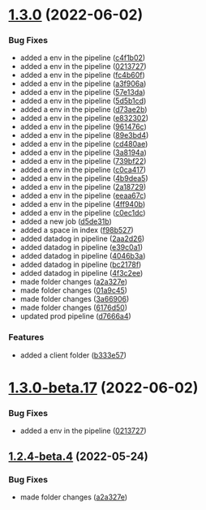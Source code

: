 # [1.3.0](https://github.com/prashant9428/auto-release-single-repo/compare/v1.2.4...v1.3.0) (2022-06-02)


### Bug Fixes

* added a env in the pipeline ([c4f1b02](https://github.com/prashant9428/auto-release-single-repo/commit/c4f1b02633822190c3729c40af827cc57de3e4e5))
* added a env in the pipeline ([0213727](https://github.com/prashant9428/auto-release-single-repo/commit/0213727aa3dc75c01ec85f0c0109cae941a4875e))
* added a env in the pipeline ([fc4b60f](https://github.com/prashant9428/auto-release-single-repo/commit/fc4b60f4a38cac061a5668e76a59c0973463bf70))
* added a env in the pipeline ([a3f906a](https://github.com/prashant9428/auto-release-single-repo/commit/a3f906ab5577ada69241ae26d197725c123be0a4))
* added a env in the pipeline ([57e13da](https://github.com/prashant9428/auto-release-single-repo/commit/57e13da88e6524413482bd990c3ba08eb262f52f))
* added a env in the pipeline ([5d5b1cd](https://github.com/prashant9428/auto-release-single-repo/commit/5d5b1cd903ed134431a3dc152dd09bfbcd791f03))
* added a env in the pipeline ([d73ae2b](https://github.com/prashant9428/auto-release-single-repo/commit/d73ae2b97e96e6103f0b2ff234db4acb10dad583))
* added a env in the pipeline ([e832302](https://github.com/prashant9428/auto-release-single-repo/commit/e832302ea92c1a7a793485977b6af23def02433a))
* added a env in the pipeline ([961476c](https://github.com/prashant9428/auto-release-single-repo/commit/961476c34b1134e372aa70a22226c4de3a7a0a5d))
* added a env in the pipeline ([89e3bd4](https://github.com/prashant9428/auto-release-single-repo/commit/89e3bd4af9ddb9afc62490712f0984512c71dc54))
* added a env in the pipeline ([cd480ae](https://github.com/prashant9428/auto-release-single-repo/commit/cd480ae3bc0398046a458aecc468fb550de4fcee))
* added a env in the pipeline ([3a8194a](https://github.com/prashant9428/auto-release-single-repo/commit/3a8194ab7c2f5806b1b2a3a0693689fea60f63f8))
* added a env in the pipeline ([739bf22](https://github.com/prashant9428/auto-release-single-repo/commit/739bf22d63428df5d292e5dfe4b9fcddd41bfd33))
* added a env in the pipeline ([c0ca417](https://github.com/prashant9428/auto-release-single-repo/commit/c0ca41742d643ef6ae41e090e5af49ea0a39bbf0))
* added a env in the pipeline ([4b9dea5](https://github.com/prashant9428/auto-release-single-repo/commit/4b9dea5755011b13338f8689e03d64101753840a))
* added a env in the pipeline ([2a18729](https://github.com/prashant9428/auto-release-single-repo/commit/2a187291ca6c0a72793e12f9470a47f8f6a348ca))
* added a env in the pipeline ([eeaa67c](https://github.com/prashant9428/auto-release-single-repo/commit/eeaa67ce43c7fbcf92a1c325bbbbc01bb27d8246))
* added a env in the pipeline ([4ff940b](https://github.com/prashant9428/auto-release-single-repo/commit/4ff940b25c2040aedc5e619dfc183cb3b6a1170e))
* added a env in the pipeline ([c0ec1dc](https://github.com/prashant9428/auto-release-single-repo/commit/c0ec1dcfb3acc6885a022b763ff9c706084ae233))
* added a new job ([d5de31b](https://github.com/prashant9428/auto-release-single-repo/commit/d5de31b87650415c0b515dca678c22f5f787b871))
* added a space in index ([f98b527](https://github.com/prashant9428/auto-release-single-repo/commit/f98b52757323ef8cc05288e3445416fb4946b281))
* added datadog in pipeline ([2aa2d26](https://github.com/prashant9428/auto-release-single-repo/commit/2aa2d2689404fdc6a3e712ec79d9fca4ad20366e))
* added datadog in pipeline ([e39c0a1](https://github.com/prashant9428/auto-release-single-repo/commit/e39c0a1d5095098cf55ae15d17dd8558b9ce437e))
* added datadog in pipeline ([4046b3a](https://github.com/prashant9428/auto-release-single-repo/commit/4046b3a4f35edcfc5675f360450a4f58c36c7f0b))
* added datadog in pipeline ([bc2178f](https://github.com/prashant9428/auto-release-single-repo/commit/bc2178f9c36be7cf9434052bf22cab71a9ab4aa0))
* added datadog in pipeline ([4f3c2ee](https://github.com/prashant9428/auto-release-single-repo/commit/4f3c2ee1b9af45b614a48b6b481ca688defd9aa5))
* made folder changes ([a2a327e](https://github.com/prashant9428/auto-release-single-repo/commit/a2a327e90f377dabedef437fee5b42ca66956fbb))
* made folder changes ([01a9c45](https://github.com/prashant9428/auto-release-single-repo/commit/01a9c4568b4100e46fddf6ec1cf3840dc8348766))
* made folder changes ([3a66906](https://github.com/prashant9428/auto-release-single-repo/commit/3a66906da161cde700ded83d217024674c00a14a))
* made folder changes ([6176d50](https://github.com/prashant9428/auto-release-single-repo/commit/6176d5026a73fd35049cb7e34894da7561fb7a16))
* updated prod pipeline ([d7666a4](https://github.com/prashant9428/auto-release-single-repo/commit/d7666a46e873bfcc1374a2b1ad91edf97ba5a1e7))


### Features

* added a client folder ([b333e57](https://github.com/prashant9428/auto-release-single-repo/commit/b333e57bfb3ceda8f80168efedf2e385cf197256))

# [1.3.0-beta.17](https://github.com/prashant9428/auto-release-single-repo/compare/v1.3.0-beta.16...v1.3.0-beta.17) (2022-06-02)


### Bug Fixes

* added a env in the pipeline ([0213727](https://github.com/prashant9428/auto-release-single-repo/commit/0213727aa3dc75c01ec85f0c0109cae941a4875e))

## [1.2.4-beta.4](https://github.com/prashant9428/auto-release-single-repo/compare/v1.2.4-beta.3...v1.2.4-beta.4) (2022-05-24)


### Bug Fixes

* made folder changes ([a2a327e](https://github.com/prashant9428/auto-release-single-repo/commit/a2a327e90f377dabedef437fee5b42ca66956fbb))
